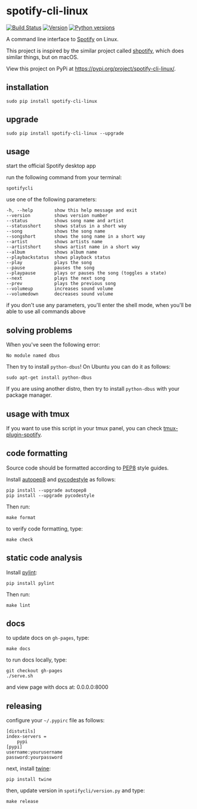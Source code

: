 # spotify-cli-linux

[![Build Status](https://img.shields.io/travis/pwittchen/spotify-cli-linux.svg?branch=master&style=flat-square)](https://travis-ci.org/pwittchen/spotify-cli-linux) [![Version](https://img.shields.io/pypi/v/spotify-cli-linux.svg?style=flat-square)](https://pypi.python.org/pypi/spotify-cli-linux/) [![Python versions](https://img.shields.io/pypi/pyversions/spotify-cli-linux.svg?style=flat-square)](https://pypi.python.org/pypi/spotify-cli-linux/)

A command line interface to [Spotify](https://www.spotify.com/) on Linux.

This project is inspired by the similar project called [shpotify](https://github.com/hnarayanan/shpotify), which does similar things, but on macOS.

View this project on PyPi at https://pypi.org/project/spotify-cli-linux/.

installation
------------

```
sudo pip install spotify-cli-linux
```

upgrade
-------

```
sudo pip install spotify-cli-linux --upgrade
```

usage
-----

start the official Spotify desktop app

run the following command from your terminal:

```
spotifycli
```

use one of the following parameters:

```
-h, --help        show this help message and exit
--version         shows version number
--status          shows song name and artist
--statusshort     shows status in a short way
--song            shows the song name
--songshort       shows the song name in a short way
--artist          shows artists name
--artistshort     shows artist name in a short way
--album           shows album name
--playbackstatus  shows playback status
--play            plays the song
--pause           pauses the song
--playpause       plays or pauses the song (toggles a state)
--next            plays the next song
--prev            plays the previous song
--volumeup        increases sound volume
--volumedown      decreases sound volume
```

if you don't use any parameters, you'll enter the shell mode, when you'll be able to use all commands above

solving problems
----------------

When you've seen the following error:

```
No module named dbus
```

Then try to install `python-dbus`! On Ubuntu you can do it as follows:

```
sudo apt-get install python-dbus
```

If you are using another distro, then try to install `python-dbus` with your package manager.

usage with tmux
---------------

If you want to use this script in your tmux panel, you can check [tmux-plugin-spotify](https://github.com/pwittchen/tmux-plugin-spotify).

code formatting
---------------

Source code should be formatted according to [PEP8](https://www.python.org/dev/peps/pep-0008/) style guides.

Install [autopep8](https://github.com/hhatto/autopep8) and [pycodestyle](https://github.com/PyCQA/pycodestyle) as follows:

```
pip install --upgrade autopep8
pip install --upgrade pycodestyle
```

Then run:

```
make format
```

to verify code formatting, type:

```
make check
```

static code analysis
--------------------

Install [pylint](http://pylint.pycqa.org/en/latest/):

```
pip install pylint
```

Then run:

```
make lint
```

docs
----

to update docs on `gh-pages`, type:

```
make docs
```

to run docs locally, type:
```
git checkout gh-pages
./serve.sh
```

and view page with docs at: 0.0.0.0:8000

releasing
---------

configure your `~/.pypirc` file as follows:

```
[distutils]
index-servers =
    pypi
[pypi]
username:yourusername
password:yourpassword
```

next, install [twine](https://github.com/pypa/twine):

```
pip install twine
```

then, update version in `spotifycli/version.py` and type:

```
make release
```
